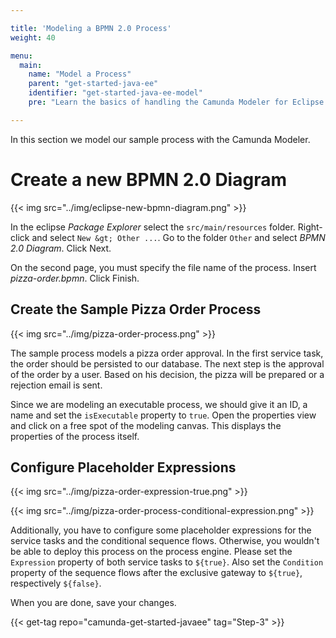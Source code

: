 ```yaml
---

title: 'Modeling a BPMN 2.0 Process'
weight: 40

menu:
  main:
    name: "Model a Process"
    parent: "get-started-java-ee"
    identifier: "get-started-java-ee-model"
    pre: "Learn the basics of handling the Camunda Modeler for Eclipse and learn how to model and configure a fully executable process."

---
```


In this section we model our sample process with the Camunda Modeler.


# Create a new BPMN 2.0 Diagram

{{< img src="../img/eclipse-new-bpmn-diagram.png" >}}

In the eclipse *Package Explorer* select the `src/main/resources` folder. Right-click and select `New &gt; Other ...`. Go to the folder `Other` and select *BPMN 2.0 Diagram*. Click Next.

On the second page, you must specify the file name of the process. Insert *pizza-order.bpmn*. Click Finish.

## Create the Sample Pizza Order Process

{{< img src="../img/pizza-order-process.png" >}}

The sample process models a pizza order approval. In the first service task, the order should be persisted to our database. The next step is the approval of the order by a user. Based on his decision, the pizza will be prepared or a rejection email is sent.

Since we are modeling an executable process, we should give it an ID, a name and set the `isExecutable` property to `true`. Open the properties view and click on a free spot of the modeling canvas. This displays the properties of the process itself.

## Configure Placeholder Expressions

{{< img src="../img/pizza-order-expression-true.png" >}}

{{< img src="../img/pizza-order-process-conditional-expression.png" >}}

Additionally, you have to configure some placeholder expressions for the service tasks and the conditional sequence flows. Otherwise, you wouldn't be able to deploy this process on the process engine. Please set the `Expression` property of both service tasks to `${true}`. Also set the `Condition` property of the sequence flows after the exclusive gateway to `${true}`, respectively `${false}`.

When you are done, save your changes.

{{< get-tag repo="camunda-get-started-javaee" tag="Step-3" >}}
